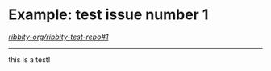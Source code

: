 
# Example: test issue number 1

*[ribbity-org/ribbity-test-repo#1](https://github.com/ribbity-org/ribbity-test-repo/issues/1)*

---

<!--
---
frontpage = false # should it show up on front page?
priority = 999 # default priority 999 => in with all the rest :). 1 pushes it to top, etc.
---
-->

this is a test!

